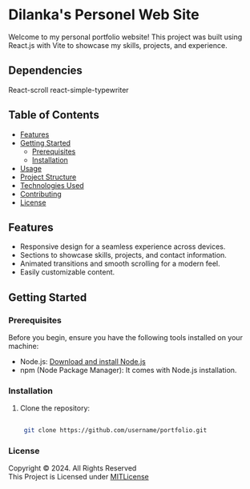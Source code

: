 # Dilanka's Personel Web Site

Welcome to my personal portfolio website! This project was built using React.js with Vite to showcase my skills, projects, and experience.
## Dependencies
React-scroll
react-simple-typewriter

## Table of Contents

- [Features](#features)
- [Getting Started](#getting-started)
    - [Prerequisites](#prerequisites)
    - [Installation](#installation)
- [Usage](#usage)
- [Project Structure](#project-structure)
- [Technologies Used](#technologies-used)
- [Contributing](#contributing)
- [License](#license)

## Features

- Responsive design for a seamless experience across devices.
- Sections to showcase skills, projects, and contact information.
- Animated transitions and smooth scrolling for a modern feel.
- Easily customizable content.

## Getting Started

### Prerequisites

Before you begin, ensure you have the following tools installed on your machine:

- Node.js: [Download and install Node.js](https://nodejs.org/)
- npm (Node Package Manager): It comes with Node.js installation.

### Installation

1. Clone the repository:

   ```bash
  
    git clone https://github.com/username/portfolio.git

### License
Copyright &copy; 2024. All Rights Reserved <br>
This Project is Licensed under [MITLicense](License.txt)